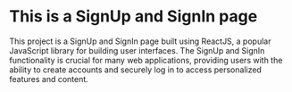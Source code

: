 # This is a SignUp and SignIn page 

 This project is a SignUp and SignIn page built using ReactJS, a popular JavaScript library for building user interfaces. The SignUp and SignIn functionality is crucial for many web applications, providing users with the ability to create accounts and securely log in to access personalized features and content.
